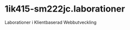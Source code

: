 1ik415-sm222jc.laborationer
===========================

Laborationer i Klientbaserad Webbutveckling
